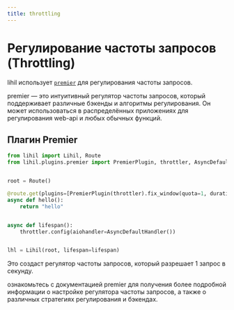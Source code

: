 ```yaml
---
title: throttling
---
```


# Регулирование частоты запросов (Throttling)

lihil использует [`premier`](https://github.com/raceychan/premier/tree/master) для регулирования частоты запросов.

premier — это интуитивный регулятор частоты запросов, который поддерживает различные бэкенды и алгоритмы регулирования. Он может использоваться в распределённых приложениях для регулирования web-api и любых обычных функций.

## Плагин Premier

```python
from lihil import Lihil, Route
from lihil.plugins.premier import PremierPlugin, throttler, AsyncDefaultHandler, throttler


root = Route()

@route.get(plugins=[PremierPlugin(throttler).fix_window(quota=1, duration=1)])
async def hello():
    return "hello"


async def lifespan():
    throttler.config(aiohandler=AsyncDefaultHandler())


lhl = Lihil(root, lifespan=lifespan)
```

Это создаст регулятор частоты запросов, который разрешает 1 запрос в секунду.

ознакомьтесь с документацией premier для получения более подробной информации о настройке регулятора частоты запросов, а также о различных стратегиях регулирования и бэкендах.
